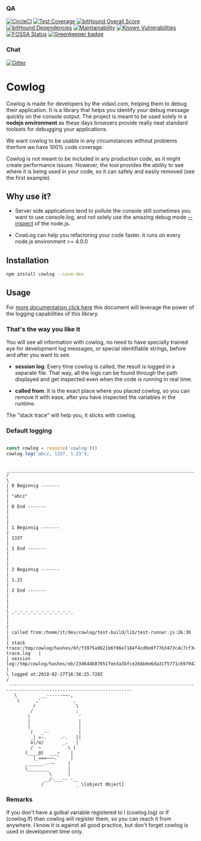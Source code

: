 
<!--- source qa rewrite begin -->
### QA
[![CircleCI](https://circleci.com/gh/vidaxl-com/cowlog/tree/master.svg?style=svg)](https://circleci.com/gh/vidaxl-com/cowlog/tree/master)
[![Test Coverage](https://api.codeclimate.com/v1/badges/d3fce811aecbe5c73ffb/test_coverage)](https://codeclimate.com/github/vidaxl-com/cowlog/test_coverage)
[![bitHound Overall Score](https://www.bithound.io/github/vidaxl-com/cowlog/badges/score.svg)](https://www.bithound.io/github/vidaxl-com/cowlog)
[![bitHound Dependencies](https://www.bithound.io/github/vidaxl-com/cowlog/badges/dependencies.svg)](https://www.bithound.io/github/vidaxl-com/cowlog/master/dependencies/npm)
[![Maintainability](https://api.codeclimate.com/v1/badges/d3fce811aecbe5c73ffb/maintainability)](https://codeclimate.com/github/vidaxl-com/cowlog/maintainability)
[![Known Vulnerabilities](https://snyk.io/test/github/vidaxl-com/cowlog/badge.svg?targetFile=package.json)](https://snyk.io/test/github/vidaxl-com/cowlog?targetFile=package.json)
[![FOSSA Status](https://app.fossa.io/api/projects/git%2Bgithub.com%2Fvidaxl-com%2Fcowlog.svg?type=shield)](https://app.fossa.io/projects/git%2Bgithub.com%2Fvidaxl-com%2Fcowlog?ref=badge_shield)
[![Greenkeeper badge](https://badges.greenkeeper.io/vidaxl-com/cowlog.svg)](https://greenkeeper.io/)
<!--- source qa rewrite end -->

<!--- source chat rewrite begin -->
### Chat
[![Gitter](https://badges.gitter.im/Join%20Chat.svg)](https://gitter.im/cowlog/Lobby)
<!--- source chat rewrite end -->
# Cowlog

Cowlog is made for developers by the vidaxl.com, helping them to debug their
application. It is a library that helps you identify your debug message quickly
on the console output. The project is meant to be used solely in a
**nodejs environment** as these days browsers provide really neat standard toolsets for debugging your
applications.

We want cowlog to be usable in any circumstances without problems therfore we
have 100% code coverage.

Cowlog is not meant to be included in any production code, as it might create
performance issues. However, the tool provides the ability to see where it is
being used in your code, so it can safely and easily removed (see the first
example).

## Why use it?

- Server side applications tend to pollute the console still sometimes you want
to use console.log, and not solely use the amazing debug mode [--inspect](https://nodejs.org/en/docs/inspector/)
of the node.js.

- CowLog can help you refactoring your code faster. it runs on every node.js
environment >= 4.0.0

## Installation
```bash
npm install cowlog --save-dev
```

## Usage
For [more documentation click here](documentation/logging_functionality.md) this
document will leverage the power of the logging capabilities of this library.

<!--- example begin -->
### That's the way you like it
You will see all information with cowlog, no need to have 
specially trained eye for development log messages, or special identifiable 
strings, before and after you want to see. 

- **session log**: Every time cowlog is called, the result is logged in a 
separate file. That way, all the logs can be found through the path displayed 
and get inspected even when the code is running in real time.

- **called from**: It is the exact place where you placed cowlog, so you can 
remove it with ease, after you have inspected the variables in the 
runtime.

The "stack trace" will help you, it sticks with cowlog.
     
### Default logging

```javascript

const cowlog = require('cowlog')()
cowlog.log('abcz, 1337, 1.23');

```


```
 ____________________________________________________________________________________________________________________
/                                                                                                                    \
| 0 Beginnig -------                                                                                                 |
| "abcz"                                                                                                             |
| 0 End -------                                                                                                      |
|                                                                                                                    |
| 1 Beginnig -------                                                                                                 |
| 1337                                                                                                               |
| 1 End -------                                                                                                      |
|                                                                                                                    |
| 2 Beginnig -------                                                                                                 |
| 1.23                                                                                                               |
| 2 End -------                                                                                                      |
|                                                                                                                    |
| _-_-_-_-_-_-_-_-_-_-_-_                                                                                            |
|                                                                                                                    |
| called from:/home/it/dev/cowlog/test-build/lib/test-runner.js:26:36                                                |
| stack trace:/tmp/cowlog/hashes/6f/f3975a9621b6f86e7184f4cd9e0f77b3473c4c7cf34fe095c282ba1b0842fe_stack-trace.log   |
| session log:/tmp/cowlog/hashes/eb/23d644b87651fee3a3bfce26bb0e6da31f5771c69794281f4229583cf05199_session.log       |
\ logged at:2018-02-27T16:56:25.728Z                                                                                 /
 --------------------------------------------------------------------------------------------------------------------
   \         __------~~-,
    \      ,'            ,
          /               \
         /                :
        |                  '
        |                  |
        |                  |
         |   _--           |
         _| =-.     .-.   ||
         o|/o/       _.   |
         /  ~          \ |
       (____@)  ___~    |
          |_===~~~.`    |
       _______.--~     |
       \________       |
                \      |
              __/-___-- -__
             /            _ \[object Object]

```

<!--- example end -->

### Remarks

If you don't have a golbal variable registered to l (cowlog.log) or lf
(cowlog.lf) than cowlog will register them, so you can reach it from anywhere.
I know it is against all good practice, but don't forget cowlog is used in
developmnet time only.
